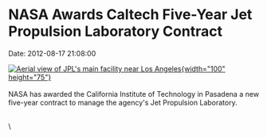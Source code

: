 NASA Awards Caltech Five-Year Jet Propulsion Laboratory Contract
================================================================

Date: 2012-08-17 21:08:00

[![Aerial view of JPL\'s main facility near Los
Angeles](http://www.jpl.nasa.gov/images/jplSlideshow1/image-01-th.jpg){width="100"
height="75"}](http://www.jpl.nasa.gov/news/news.cfm?release=2012-245&rn=news.xml&rst=3476)\
\
NASA has awarded the California Institute of Technology in Pasadena a
new five-year contract to manage the agency\'s Jet Propulsion
Laboratory.

\
\
